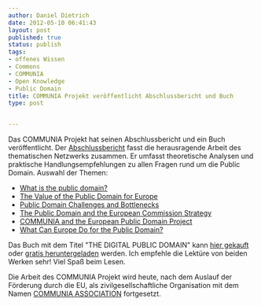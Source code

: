 ```yaml
---
author: Daniel Dietrich
date: 2012-05-10 06:41:43
layout: post
published: true
status: publish
tags:
- offenes Wissen
- Commons
- COMMUNIA
- Open Knowledge
- Public Domain
title: COMMUNIA Projekt veröffentlicht Abschlussbericht und Buch
type: post


---
```


Das COMMUNIA Projekt hat seinen Abschlussbericht und ein Buch veröffentlicht. Der [Abschlussbericht](http://communia-project.eu/final-report/) fasst die herausragende Arbeit des thematischen Netzwerks zusammen. Er umfasst theoretische Analysen und praktische Handlungsempfehlungen zu allen Fragen rund um die Public Domain. Auswahl der Themen:

  * [What is the public domain?](http://communia-project.eu/final-report/what-is-the-public-domain.html)
  * [The Value of the Public Domain for Europe](http://communia-project.eu/final-report/value-public-domain-europe.html)
  * [Public Domain Challenges and Bottlenecks](http://communia-project.eu/final-report/public-domain-challenges-and-bottlenecks.html)
  * [The Public Domain and the European Commission Strategy](http://communia-project.eu/final-report/public-domain-and-european-commission-strategy.html)
  * [COMMUNIA and the European Public Domain Project](http://communia-project.eu/final-report/communia-and-european-public-domain-project.html)
  * [What Can Europe Do for the Public Domain?](http://communia-project.eu/final-report/what-can-europe-do-public-domain.html)

Das Buch mit dem Titel "THE DIGITAL PUBLIC DOMAIN" kann [hier gekauft](http://www.openbookpublishers.com/product/93/the-digital-public-domain--foundations-for-an-open-culture/1796c29e19e8140e48484ab089476fa2%20) oder [gratis heruntergeladen](http://www.communia-association.org/wp-content/uploads/the_digital_public_domain.pdf) werden. Ich empfehle die Lektüre von beiden Werken sehr! Viel Spaß beim Lesen.

Die Arbeit des COMMUNIA Projekt wird heute, nach dem Auslauf der Förderung durch die EU, als zivilgesellschaftliche Organisation mit dem Namen [COMMUNIA ASSOCIATION](http://www.communia-association.org/) fortgesetzt.

 